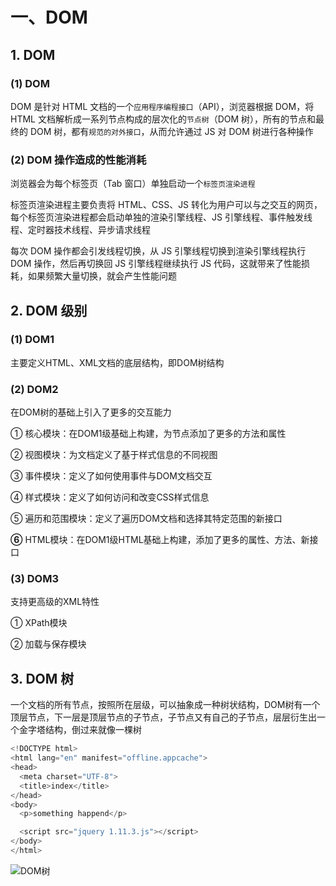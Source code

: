# 一、DOM

## 1. DOM

### (1) DOM

DOM 是针对 HTML 文档的一个`应用程序编程接口`（API），浏览器根据 DOM，将 HTML 文档解析成一系列节点构成的层次化的`节点树`（DOM 树），所有的节点和最终的 DOM 树，都有`规范的对外接口`，从而允许通过 JS 对 DOM 树进行各种操作

### (2) DOM 操作造成的性能消耗

浏览器会为每个标签页（Tab 窗口）单独启动一个`标签页渲染进程`

标签页渲染进程主要负责将 HTML、CSS、JS 转化为用户可以与之交互的网页，每个标签页渲染进程都会启动单独的渲染引擎线程、JS 引擎线程、事件触发线程、定时器技术线程、异步请求线程

每次 DOM 操作都会引发线程切换，从 JS 引擎线程切换到渲染引擎线程执行 DOM 操作，然后再切换回 JS 引擎线程继续执行 JS 代码，这就带来了性能损耗，如果频繁大量切换，就会产生性能问题

## 2. DOM 级别

### (1) DOM1

主要定义HTML、XML文档的底层结构，即DOM树结构

### (2) DOM2

在DOM树的基础上引入了更多的交互能力

① 核心模块：在DOM1级基础上构建，为节点添加了更多的方法和属性

② 视图模块：为文档定义了基于样式信息的不同视图

③ 事件模块：定义了如何使用事件与DOM文档交互

④ 样式模块：定义了如何访问和改变CSS样式信息

⑤ 遍历和范围模块：定义了遍历DOM文档和选择其特定范围的新接口

**⑥** HTML模块：在DOM1级HTML基础上构建，添加了更多的属性、方法、新接口

### (3) DOM3

支持更高级的XML特性

① XPath模块

② 加载与保存模块

## 3. DOM 树

一个文档的所有节点，按照所在层级，可以抽象成一种树状结构，DOM树有一个顶层节点，下一层是顶层节点的子节点，子节点又有自己的子节点，层层衍生出一个金字塔结构，倒过来就像一棵树

```js
<!DOCTYPE html>
<html lang="en" manifest="offline.appcache">
<head>
  <meta charset="UTF-8">
  <title>index</title>
</head>
<body>
  <p>something happend</p>

  <script src="jquery 1.11.3.js"></script>
</body>
</html>
```

![DOM树](https://github.com/yuyuyuzhang/Blog/blob/master/images/JS/DOM/DOM%E6%A0%91.png)